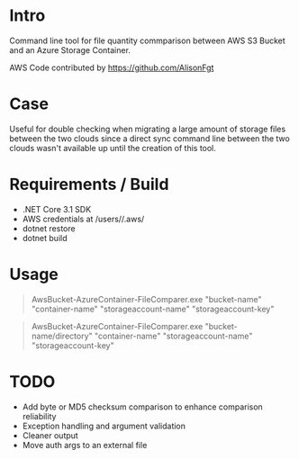 # Intro
Command line tool for file quantity commparison between AWS S3 Bucket and an Azure Storage Container.

AWS Code contributed by https://github.com/AlisonFgt

# Case
Useful for double checking when migrating a large amount of storage files between the two clouds since a direct sync command line between the two clouds wasn't available up until the creation of this tool.

# Requirements / Build
* .NET Core 3.1 SDK
* AWS credentials at /users/<user>/.aws/
* dotnet restore
* dotnet build

# Usage
> AwsBucket-AzureContainer-FileComparer.exe "bucket-name" "container-name" "storageaccount-name"  "storageaccount-key"

> AwsBucket-AzureContainer-FileComparer.exe "bucket-name/directory" "container-name" "storageaccount-name" "storageaccount-key"

# TODO
* Add byte or MD5 checksum comparison to enhance comparison reliability
* Exception handling and argument validation
* Cleaner output
* Move auth args to an external file
